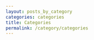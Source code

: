 ```yaml
---
layout: posts_by_category
categories: categories
title: Categories
permalink: /category/categories
---
```

